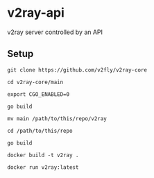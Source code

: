 # v2ray-api
v2ray server controlled by an API

## Setup

`git clone https://github.com/v2fly/v2ray-core`

`cd v2ray-core/main`

`export CGO_ENABLED=0`

`go build`

`mv main /path/to/this/repo/v2ray`

`cd /path/to/this/repo`

`go build`

`docker build -t v2ray .`

`docker run v2ray:latest`

